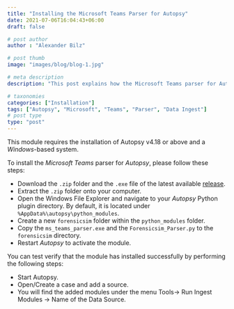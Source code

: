 ```yaml
---
title: "Installing the Microsoft Teams Parser for Autopsy"
date: 2021-07-06T16:04:43+06:00
draft: false

# post author
author : "Alexander Bilz"

# post thumb
image: "images/blog/blog-1.jpg"

# meta description
description: "This post explains how the Microsoft Teams parser for Autopsy can be installed."

# taxonomies
categories: ["Installation"]
tags: ["Autopsy", "Microsoft", "Teams", "Parser", "Data Ingest"]
# post type
type: "post"
---
```


This module requires the installation of Autopsy v4.18 or above and a *Windows*-based system.

To install the *Microsoft Teams* parser for *Autopsy*, please follow these steps:
* Download the `.zip` folder and the `.exe` file of the latest available [release](https://github.com/lxndrblz/forensicsim/releases).
* Extract the `.zip` folder onto your computer.
* Open the Windows File Explorer and navigate to your *Autopsy* Python plugin directory. By default, it is located under `%AppData%\autopsy\python_modules`.
* Create a new `forensicsim` folder within the `python_modules` folder.
* Copy the `ms_teams_parser.exe` and the `Forensicsim_Parser.py` to the `forensicsim` directory.
* Restart *Autopsy* to activate the module.

You can test verify that the module has installed successfully by performing the following steps:
* Start Autopsy.
* Open/Create a case and add a source.
* You will find the added modules under the menu Tools-> Run Ingest Modules -> Name of the Data Source.

                